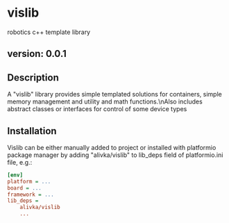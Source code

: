 # vislib

robotics c++ template library

## version: 0.0.1

## Description

A "vislib" library provides simple templated solutions for containers, simple memory management and utility and math functions.\nAlso includes abstract classes or interfaces for control of some device types

## Installation

Vislib can be either manually added to project or installed with platformio package manager by adding "alivka/vislib" to lib_deps field of platformio.ini file, e.g.:

```ini
[env]
platform = ...
board = ...
framework = ...
lib_deps =
    alivka/vislib
    ...
```
